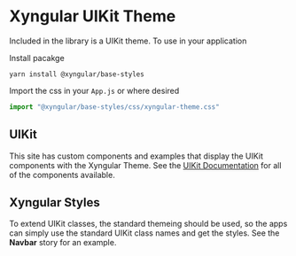 # Xyngular UIKit Theme

Included in the library is a UIKit theme. To use in your application

Install pacakge

    yarn install @xyngular/base-styles

Import the css in your `App.js` or where desired

```javascript
import "@xyngular/base-styles/css/xyngular-theme.css"
```

## UIKit

This site has custom components and examples that display the UIKit components
with the Xyngular Theme. See the [UIKit Documentation](https://getuikit.com/docs/introduction)
for all of the components available.

## Xyngular Styles

To extend UIKit classes, the standard themeing should be used, so the apps
can simply use the standard UIKit class names and get the styles. See
the **Navbar** story for an example.
